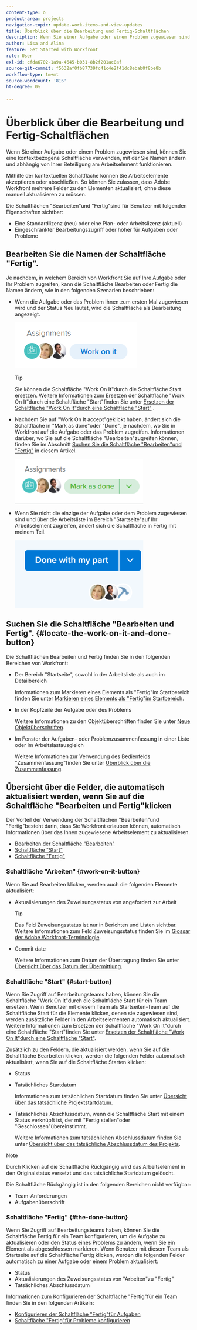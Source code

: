 ```yaml
---
content-type: o
product-area: projects
navigation-topic: update-work-items-and-view-updates
title: Überblick über die Bearbeitung und Fertig-Schaltflächen
description: Wenn Sie einer Aufgabe oder einem Problem zugewiesen sind, können Sie eine kontextbezogene Schaltfläche verwenden, mit der Sie Namen ändern und abhängig von Ihrer Beteiligung am Arbeitselement funktionieren.
author: Lisa and Alina
feature: Get Started with Workfront
role: User
exl-id: cfda6702-1a9a-4645-b031-8b2f201ac0af
source-git-commit: f5632af0fb87739fc41c4e2f41dc8ebab0f8be8b
workflow-type: tm+mt
source-wordcount: '816'
ht-degree: 0%

---
```


# Überblick über die Bearbeitung und Fertig-Schaltflächen

Wenn Sie einer Aufgabe oder einem Problem zugewiesen sind, können Sie eine kontextbezogene Schaltfläche verwenden, mit der Sie Namen ändern und abhängig von Ihrer Beteiligung am Arbeitselement funktionieren.

Mithilfe der kontextuellen Schaltfläche können Sie Arbeitselemente akzeptieren oder abschließen. So können Sie zulassen, dass Adobe Workfront mehrere Felder zu den Elementen aktualisiert, ohne diese manuell aktualisieren zu müssen.

Die Schaltflächen &quot;Bearbeiten&quot;und &quot;Fertig&quot;sind für Benutzer mit folgenden Eigenschaften sichtbar:

* Eine Standardlizenz (neu) oder eine Plan- oder Arbeitslizenz (aktuell)
* Eingeschränkter Bearbeitungszugriff oder höher für Aufgaben oder Probleme

## Bearbeiten Sie die Namen der Schaltfläche &quot;Fertig&quot;.

Je nachdem, in welchem Bereich von Workfront Sie auf Ihre Aufgabe oder Ihr Problem zugreifen, kann die Schaltfläche Bearbeiten oder Fertig die Namen ändern, wie in den folgenden Szenarien beschrieben:

* Wenn die Aufgabe oder das Problem Ihnen zum ersten Mal zugewiesen wird und der Status Neu lautet, wird die Schaltfläche als Bearbeitung angezeigt.

  ![](assets/nwe-work-on-it-button.png)

  >[!TIP]
  >
  >Sie können die Schaltfläche &quot;Work On It&quot;durch die Schaltfläche Start ersetzen. Weitere Informationen zum Ersetzen der Schaltfläche &quot;Work On It&quot;durch eine Schaltfläche &quot;Start&quot;finden Sie unter [Ersetzen der Schaltfläche &quot;Work On It&quot;durch eine Schaltfläche &quot;Start&quot;](../../people-teams-and-groups/create-and-manage-teams/work-on-it-button-to-start-button.md) .

* Nachdem Sie auf &quot;Work On It accept&quot;geklickt haben, ändert sich die Schaltfläche in &quot;Mark as done&quot;oder &quot;Done&quot;, je nachdem, wo Sie in Workfront auf die Aufgabe oder das Problem zugreifen. Informationen darüber, wo Sie auf die Schaltfläche &quot;Bearbeiten&quot;zugreifen können, finden Sie im Abschnitt [Suchen Sie die Schaltfläche &quot;Bearbeiten&quot;und &quot;Fertig&quot;](#locate-the-work-on-it-and-done-button) in diesem Artikel.

  ![](assets/nwe-mark-as-done-button-350x122.png)

* Wenn Sie nicht die einzige der Aufgabe oder dem Problem zugewiesen sind und über die Arbeitsliste im Bereich &quot;Startseite&quot;auf Ihr Arbeitselement zugreifen, ändert sich die Schaltfläche in Fertig mit meinem Teil.

  ![](assets/home-left-done-with-my-part-button-350x184.png)

## Suchen Sie die Schaltfläche &quot;Bearbeiten und Fertig&quot;. {#locate-the-work-on-it-and-done-button}

Die Schaltflächen Bearbeiten und Fertig finden Sie in den folgenden Bereichen von Workfront:

* Der Bereich &quot;Startseite&quot;, sowohl in der Arbeitsliste als auch im Detailbereich

  Informationen zum Markieren eines Elements als &quot;Fertig&quot;im Startbereich finden Sie unter [Markieren eines Elements als &quot;Fertig&quot;im Startbereich](../../workfront-basics/using-home/using-the-home-area/mark-item-done-in-home.md).

* In der Kopfzeile der Aufgabe oder des Problems

  Weitere Informationen zu den Objektüberschriften finden Sie unter [Neue Objektüberschriften](../../workfront-basics/the-new-workfront-experience/new-object-headers.md).

* Im Fenster der Aufgaben- oder Problemzusammenfassung in einer Liste oder im Arbeitslastausgleich

  Weitere Informationen zur Verwendung des Bedienfelds &quot;Zusammenfassung&quot;finden Sie unter [Überblick über die Zusammenfassung](../../workfront-basics/the-new-workfront-experience/summary-overview.md).

## Übersicht über die Felder, die automatisch aktualisiert werden, wenn Sie auf die Schaltfläche &quot;Bearbeiten und Fertig&quot;klicken

Der Vorteil der Verwendung der Schaltflächen &quot;Bearbeiten&quot;und &quot;Fertig&quot;besteht darin, dass Sie Workfront erlauben können, automatisch Informationen über das Ihnen zugewiesene Arbeitselement zu aktualisieren.

* [Bearbeiten der Schaltfläche &quot;Bearbeiten&quot;](#work-on-it-button)
* [Schaltfläche &quot;Start&quot;](#start-button)
* [Schaltfläche &quot;Fertig&quot;](#the-done-button)

### Schaltfläche &quot;Arbeiten&quot; {#work-on-it-button}

Wenn Sie auf Bearbeiten klicken, werden auch die folgenden Elemente aktualisiert:

* Aktualisierungen des Zuweisungsstatus von angefordert zur Arbeit

  >[!TIP]
  >
  >Das Feld Zuweisungsstatus ist nur in Berichten und Listen sichtbar. Weitere Informationen zum Feld Zuweisungsstatus finden Sie im [Glossar der Adobe Workfront-Terminologie](../../workfront-basics/navigate-workfront/workfront-navigation/workfront-terminology-glossary.md).

* Commit date

  Weitere Informationen zum Datum der Übertragung finden Sie unter [Übersicht über das Datum der Übermittlung](../../manage-work/projects/updating-work-in-a-project/overview-of-commit-dates.md).

### Schaltfläche &quot;Start&quot; {#start-button}

Wenn Sie Zugriff auf Bearbeitungsteams haben, können Sie die Schaltfläche &quot;Work On It&quot;durch die Schaltfläche Start für ein Team ersetzen. Wenn Benutzer mit diesem Team als Startseiten-Team auf die Schaltfläche Start für die Elemente klicken, denen sie zugewiesen sind, werden zusätzliche Felder in den Arbeitselementen automatisch aktualisiert. Weitere Informationen zum Ersetzen der Schaltfläche &quot;Work On It&quot;durch eine Schaltfläche &quot;Start&quot;finden Sie unter [Ersetzen der Schaltfläche &quot;Work On It&quot;durch eine Schaltfläche &quot;Start&quot;](../../people-teams-and-groups/create-and-manage-teams/work-on-it-button-to-start-button.md).

Zusätzlich zu den Feldern, die aktualisiert werden, wenn Sie auf die Schaltfläche Bearbeiten klicken, werden die folgenden Felder automatisch aktualisiert, wenn Sie auf die Schaltfläche Starten klicken:

* Status
* Tatsächliches Startdatum

  Informationen zum tatsächlichen Startdatum finden Sie unter [Übersicht über das tatsächliche Projektstartdatum](../../manage-work/projects/planning-a-project/project-actual-start-date.md).

* Tatsächliches Abschlussdatum, wenn die Schaltfläche Start mit einem Status verknüpft ist, der mit &quot;Fertig stellen&quot;oder &quot;Geschlossen&quot;übereinstimmt.

  Weitere Informationen zum tatsächlichen Abschlussdatum finden Sie unter [Übersicht über das tatsächliche Abschlussdatum des Projekts](../../manage-work/projects/planning-a-project/project-actual-completion-date.md).

>[!NOTE]
>
>Durch Klicken auf die Schaltfläche Rückgängig wird das Arbeitselement in den Originalstatus versetzt und das tatsächliche Startdatum gelöscht.
>
>Die Schaltfläche Rückgängig ist in den folgenden Bereichen nicht verfügbar:
>
>* Team-Anforderungen
>* Aufgabenüberschrift
>

### Schaltfläche &quot;Fertig&quot; {#the-done-button}

Wenn Sie Zugriff auf Bearbeitungsteams haben, können Sie die Schaltfläche Fertig für ein Team konfigurieren, um die Aufgabe zu aktualisieren oder den Status eines Problems zu ändern, wenn Sie ein Element als abgeschlossen markieren. Wenn Benutzer mit diesem Team als Startseite auf die Schaltfläche Fertig klicken, werden die folgenden Felder automatisch zu einer Aufgabe oder einem Problem aktualisiert:

* Status
* Aktualisierungen des Zuweisungsstatus von &quot;Arbeiten&quot;zu &quot;Fertig&quot;
* Tatsächliches Abschlussdatum

Informationen zum Konfigurieren der Schaltfläche &quot;Fertig&quot;für ein Team finden Sie in den folgenden Artikeln:

* [Konfigurieren der Schaltfläche &quot;Fertig&quot;für Aufgaben](../../people-teams-and-groups/create-and-manage-teams/configure-the-done-button-for-tasks.md)
* [Schaltfläche &quot;Fertig&quot;für Probleme konfigurieren](../../people-teams-and-groups/create-and-manage-teams/configure-the-done-button-for-issues.md)
